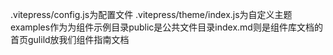 .vitepress/config.js为配置文件 .vitepress/theme/index.js为自定义主题examples作为为组件示例目录public是公共文件目录index.md则是组件库文档的首页gulild放我们组件指南文档
